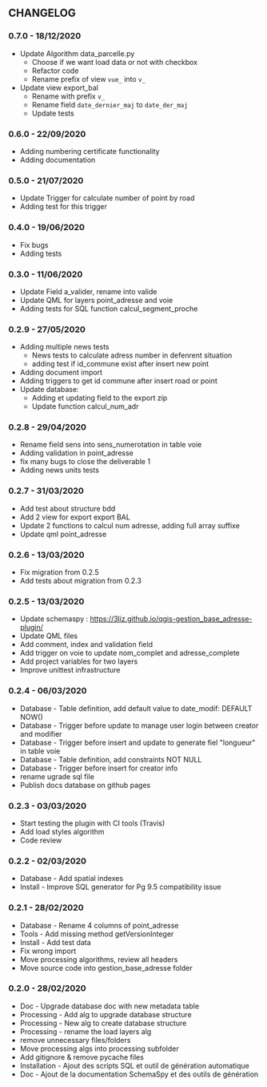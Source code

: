## CHANGELOG

### 0.7.0 - 18/12/2020
* Update Algorithm data_parcelle.py
  * Choose if we want load data or not with checkbox
  * Refactor code
  * Rename prefix of view `vue_` into `v_`
* Update view export_bal 
  * Rename with prefix `v_`
  * Rename field `date_dernier_maj` to `date_der_maj`
  * Update tests

### 0.6.0 - 22/09/2020
* Adding numbering certificate functionality
* Adding documentation

### 0.5.0 - 21/07/2020
* Update Trigger for calculate number of point by road
* Adding test for this trigger

### 0.4.0 - 19/06/2020
* Fix bugs
* Adding tests

### 0.3.0 - 11/06/2020

* Update Field a_valider, rename into valide
* Update QML for layers point_adresse and voie
* Adding tests for SQL function calcul_segment_proche

### 0.2.9 - 27/05/2020

* Adding multiple news tests
  * News tests to calculate adress number in defenrent situation
  * adding test if id_commune exist after insert new point
* Adding document import
* Adding triggers to get id commune after insert road or point
* Update database:
  * Adding et updating field to the export zip
  * Update function calcul_num_adr

### 0.2.8 - 29/04/2020

* Rename field sens into sens_numerotation in table voie
* Adding validation in point_adresse
* fix many bugs to close the deliverable 1
* Adding news units tests

### 0.2.7 - 31/03/2020

* Add test about structure bdd
* Add 2 view for export export BAL
* Update 2 functions to calcul num adresse, adding full array suffixe
* Update qml point_adresse

### 0.2.6 - 13/03/2020

* Fix migration from 0.2.5
* Add tests about migration from 0.2.3

### 0.2.5 - 13/03/2020

* Update schemaspy : https://3liz.github.io/qgis-gestion_base_adresse-plugin/
* Update QML files
* Add comment, index and validation field
* Add trigger on voie to update nom_complet and adresse_complete
* Add project variables for two layers
* Improve unittest infrastructure

### 0.2.4 - 06/03/2020

* Database - Table definition, add default value to date_modif: DEFAULT NOW()
* Database - Trigger before update to manage user login between creator and modifier
* Database - Trigger before insert and update to generate fiel "longueur" in table voie
* Database - Table definition, add constraints NOT NULL
* Database - Trigger before insert for creator info
* rename ugrade sql file
* Publish docs database on github pages

### 0.2.3 - 03/03/2020

* Start testing the plugin with CI tools (Travis)
* Add load styles algorithm
* Code review

### 0.2.2 - 02/03/2020

* Database - Add spatial indexes
* Install - Improve SQL generator for Pg 9.5 compatibility issue

### 0.2.1 - 28/02/2020

* Database - Rename 4 columns of point_adresse
* Tools - Add missing method getVersionInteger
* Install - Add test data
* Fix wrong import
* Move processing algorithms, review all headers
* Move source code into gestion_base_adresse folder

### 0.2.0 - 28/02/2020

* Doc - Upgrade database doc with new metadata table
* Processing - Add alg to upgrade database structure
* Processing - New alg to create database structure
* Processing - rename the load layers alg
* remove unnecessary files/folders
* Move processing algs into processing subfolder
* Add gitignore & remove pycache files
* Installation - Ajout des scripts SQL et outil de génération automatique
* Doc - Ajout de la documentation SchemaSpy et des outils de génération
